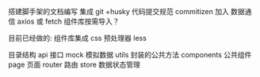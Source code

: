 搭建脚手架的文档编写
集成 git +husky
代码提交规范 commitizen 加入
数据通信 axios 或 fetch
组件库按需导入？

目前已经做的:
组件库集成
css 预处理器 less

目录结构
api 接口
mock 模拟数据
utils 封装的公共方法
components 公共组件
page 页面
router 路由
store 数据状态管理
